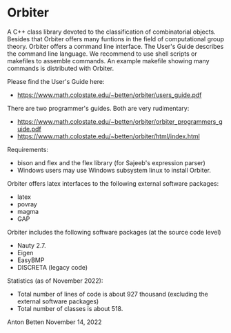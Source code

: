 Orbiter
=======

A C++ class library devoted to the classification of combinatorial objects.
Besides that Orbiter offers many funtions in the field of computational group theory.
Orbiter offers a command line interface.
The User's Guide describes the command line language.
We recommend to use shell scripts or makefiles to assemble commands. 
An example makefile showing many commands is distributed with Orbiter.


Please find the User's Guide here:

- https://www.math.colostate.edu/~betten/orbiter/users_guide.pdf


There are two programmer's guides. Both are very rudimentary:

- https://www.math.colostate.edu/~betten/orbiter/orbiter_programmers_guide.pdf
- https://www.math.colostate.edu/~betten/orbiter/html/index.html



Requirements:
- bison and flex and the flex library (for Sajeeb's expression parser)
- Windows users may use Windows subsystem linux to install Orbiter.



Orbiter offers latex interfaces to the following external software packages:
- latex
- povray
- magma
- GAP

Orbiter includes the following software packages (at the source code level)
- Nauty 2.7.
- Eigen
- EasyBMP
- DISCRETA (legacy code)

Statistics (as of November 2022):
- Total number of lines of code is about 927 thousand (excluding the external software packages)
- Total number of classes is about 518.

Anton Betten
November 14, 2022

